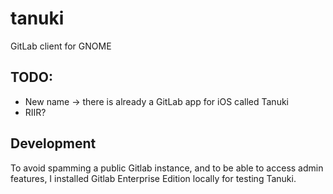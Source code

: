 # tanuki

GitLab client for GNOME

## TODO:
- New name → there is already a GitLab app for iOS called Tanuki
- RIIR?

## Development
To avoid spamming a public Gitlab instance, and to be able to access admin features, I installed Gitlab Enterprise Edition locally for testing Tanuki.
